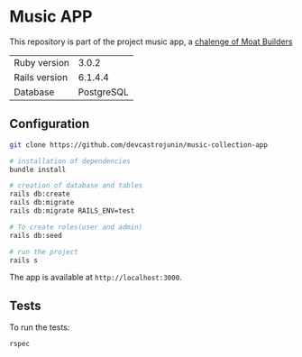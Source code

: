 # Music APP

This repository is part of the project music app, a [chalenge of Moat Builders](https://gitlab.com/-/snippets/2167416)
<table>
  <tr>
    <td>Ruby version</td>
    <td>
      3.0.2
    </td>
  </tr>
  <tr>
    <td>Rails version</td>
    <td>
      6.1.4.4
    </td>
  </tr>
  <tr>
    <td>Database</td>
    <td>
      PostgreSQL
    </td>
  </tr>
</table>

## Configuration

```bash
git clone https://github.com/devcastrojunin/music-collection-app

# installation of dependencies
bundle install

# creation of database and tables
rails db:create
rails db:migrate
rails db:migrate RAILS_ENV=test

# To create roles(user and admin)
rails db:seed

# run the project
rails s
```

The app is available at `http://localhost:3000`.


## Tests

To run the tests:

```bash
rspec
```
